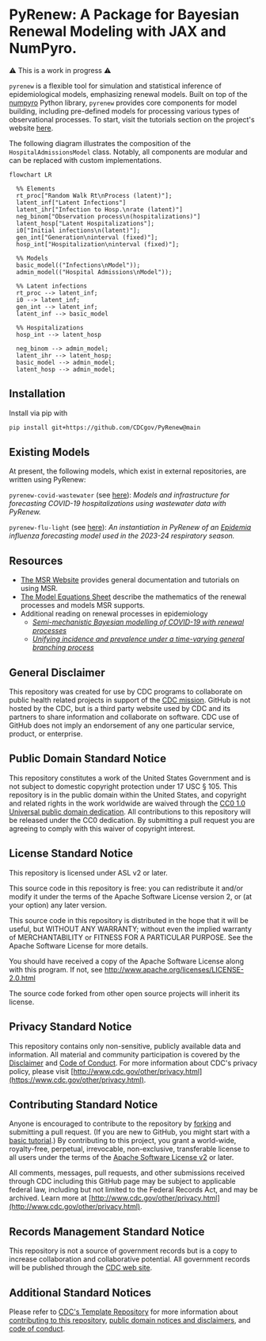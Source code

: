 # PyRenew: A Package for Bayesian Renewal Modeling with JAX and NumPyro.

⚠️ This is a work in progress ⚠️

`pyrenew` is a flexible tool for simulation and statistical inference of epidemiological models, emphasizing renewal models. Built on top of the [numpyro](https://num.pyro.ai/) Python library, `pyrenew` provides core components for model building, including pre-defined models for processing various types of observational processes. To start, visit the tutorials section on the project's website [here](https://cdcgov.github.io/PyRenew/tutorials/index.html).

The following diagram illustrates the composition of the `HospitalAdmissionsModel` class. Notably, all components are modular and can be replaced with custom implementations.

```mermaid
flowchart LR

  %% Elements
  rt_proc["Random Walk Rt\nProcess (latent)"];
  latent_inf["Latent Infections"]
  latent_ihr["Infection to Hosp.\nrate (latent)"]
  neg_binom["Observation process\n(hospitalizations)"]
  latent_hosp["Latent Hospitalizations"];
  i0["Initial infections\n(latent)"];
  gen_int["Generation\ninterval (fixed)"];
  hosp_int["Hospitalization\ninterval (fixed)"];

  %% Models
  basic_model(("Infections\nModel"));
  admin_model(("Hospital Admissions\nModel"));

  %% Latent infections
  rt_proc --> latent_inf;
  i0 --> latent_inf;
  gen_int --> latent_inf;
  latent_inf --> basic_model

  %% Hospitalizations
  hosp_int --> latent_hosp

  neg_binom --> admin_model;
  latent_ihr --> latent_hosp;
  basic_model --> admin_model;
  latent_hosp --> admin_model;
```

## Installation

Install via pip with

```bash
pip install git+https://github.com/CDCgov/PyRenew@main
```

## Existing Models

At present, the following models, which exist in external repositories, are written using PyRenew:

`pyrenew-covid-wastewater` (see [here](https://github.com/CDCgov/pyrenew-covid-wastewater)): _Models and infrastructure for forecasting COVID-19 hospitalizations using wastewater data with PyRenew._

`pyrenew-flu-light` (see [here](https://github.com/CDCgov/pyrenew-flu-light/)): _An instantiation in PyRenew of an [Epidemia](https://imperialcollegelondon.github.io/epidemia/) influenza forecasting model used in the 2023-24 respiratory season._

## Resources

* [The MSR Website](https://cdcgov.github.io/PyRenew/tutorials/index.html) provides general documentation and tutorials on using MSR.
* [The Model Equations Sheet](https://github.com/CDCgov/PyRenew/blob/main/equations.md) describe the mathematics of the renewal processes and models MSR supports.
* Additional reading on renewal processes in epidemiology
  * [_Semi-mechanistic Bayesian modelling of COVID-19 with renewal processes_](https://academic.oup.com/jrsssa/article-pdf/186/4/601/54770289/qnad030.pdf)
  * [_Unifying incidence and prevalence under a time-varying general branching process_](https://link.springer.com/content/pdf/10.1007/s00285-023-01958-w.pdf)

## General Disclaimer

This repository was created for use by CDC programs to collaborate on public health related projects in support of the [CDC mission](https://www.cdc.gov/about/organization/mission.htm).  GitHub is not hosted by the CDC, but is a third party website used by CDC and its partners to share information and collaborate on software. CDC use of GitHub does not imply an endorsement of any one particular service, product, or enterprise.

## Public Domain Standard Notice

This repository constitutes a work of the United States Government and is not
subject to domestic copyright protection under 17 USC § 105. This repository is in
the public domain within the United States, and copyright and related rights in
the work worldwide are waived through the [CC0 1.0 Universal public domain dedication](https://creativecommons.org/publicdomain/zero/1.0/).
All contributions to this repository will be released under the CC0 dedication. By
submitting a pull request you are agreeing to comply with this waiver of
copyright interest.

## License Standard Notice

This repository is licensed under ASL v2 or later.

This source code in this repository is free: you can redistribute it and/or modify it under
the terms of the Apache Software License version 2, or (at your option) any
later version.

This source code in this repository is distributed in the hope that it will be useful, but WITHOUT ANY
WARRANTY; without even the implied warranty of MERCHANTABILITY or FITNESS FOR A
PARTICULAR PURPOSE. See the Apache Software License for more details.

You should have received a copy of the Apache Software License along with this
program. If not, see http://www.apache.org/licenses/LICENSE-2.0.html

The source code forked from other open source projects will inherit its license.

## Privacy Standard Notice

This repository contains only non-sensitive, publicly available data and
information. All material and community participation is covered by the
[Disclaimer](https://github.com/CDCgov/template/blob/master/DISCLAIMER.md)
and [Code of Conduct](https://github.com/CDCgov/template/blob/master/code-of-conduct.md).
For more information about CDC's privacy policy, please visit [http://www.cdc.gov/other/privacy.html](https://www.cdc.gov/other/privacy.html).

## Contributing Standard Notice

Anyone is encouraged to contribute to the repository by [forking](https://help.github.com/articles/fork-a-repo)
and submitting a pull request. (If you are new to GitHub, you might start with a
[basic tutorial](https://help.github.com/articles/set-up-git).) By contributing
to this project, you grant a world-wide, royalty-free, perpetual, irrevocable,
non-exclusive, transferable license to all users under the terms of the
[Apache Software License v2](http://www.apache.org/licenses/LICENSE-2.0.html) or
later.

All comments, messages, pull requests, and other submissions received through
CDC including this GitHub page may be subject to applicable federal law, including but not limited to the Federal Records Act, and may be archived. Learn more at [http://www.cdc.gov/other/privacy.html](http://www.cdc.gov/other/privacy.html).

## Records Management Standard Notice

This repository is not a source of government records but is a copy to increase
collaboration and collaborative potential. All government records will be
published through the [CDC web site](http://www.cdc.gov).

## Additional Standard Notices

Please refer to [CDC's Template Repository](https://github.com/CDCgov/template)
for more information about [contributing to this repository](https://github.com/CDCgov/template/blob/master/CONTRIBUTING.md),
[public domain notices and disclaimers](https://github.com/CDCgov/template/blob/master/DISCLAIMER.md),
and [code of conduct](https://github.com/CDCgov/template/blob/master/code-of-conduct.md).

